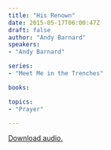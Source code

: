 ```yaml
---
title: "His Renown"
date: 2015-05-17T06:00:47Z
draft: false
author: "Andy Barnard"
speakers:
- "Andy Barnard"

series:
- "Meet Me in the Trenches"

books:

topics:
- "Prayer"

---
```

[Download audio.](https://s3-eu-west-1.amazonaws.com/renownchurch/sermons/2015/05/2015-05-17_HisRenown.mp3)